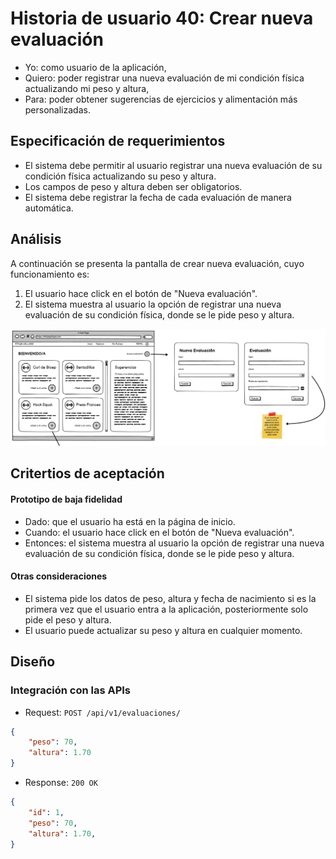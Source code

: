 # Historia de usuario 40: Crear nueva evaluación

- Yo: como usuario de la aplicación,
- Quiero: poder registrar una nueva evaluación de mi condición física actualizando mi peso y altura,
- Para: poder obtener sugerencias de ejercicios y alimentación más personalizadas.

## Especificación de requerimientos

- El sistema debe permitir al usuario registrar una nueva evaluación de su condición física actualizando su peso y altura.
- Los campos de peso y altura deben ser obligatorios.
- El sistema debe registrar la fecha de cada evaluación de manera automática.

## Análisis

A continuación se presenta la pantalla de crear nueva evaluación, cuyo funcionamiento es:

1. El usuario hace click en el botón de "Nueva evaluación".
2. El sistema muestra al usuario la opción de registrar una nueva evaluación de su condición física, donde se le pide peso y altura.

<img src="../assets/historia40.png" alt="Pantalla de crear nueva evaluación" heigth="500"/>

## Critertios de aceptación

#### Prototipo de baja fidelidad

- Dado: que el usuario ha está en la página de inicio.
- Cuando: el usuario hace click en el botón de "Nueva evaluación".
- Entonces: el sistema muestra al usuario la opción de registrar una nueva evaluación de su condición física, donde se le pide peso y altura.

#### Otras consideraciones

- El sistema pide los datos de peso, altura y fecha de nacimiento si es la primera vez que el usuario entra a la aplicación, posteriormente solo pide el peso y altura.
- El usuario puede actualizar su peso y altura en cualquier momento.

## Diseño

### Integración con las APIs

- Request: `POST /api/v1/evaluaciones/`

```json
{
    "peso": 70,
    "altura": 1.70
}
```

- Response: `200 OK`

```json
{
    "id": 1,
    "peso": 70,
    "altura": 1.70,
}
```

